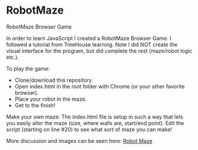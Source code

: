 # RobotMaze
RobotMaze Browser Game 

In order to learn JavaScript I created a RobotMaze Browser Game. I followed a tutorial from TreeHouse learning. Note I did NOT create the visual interface for the program, but did complete the rest (maze/robot logic etc.). 

To play the game: 
* Clone/download this repository.
* Open index.html in the root folder with Chrome (or your other favorite browser). 
* Place your robot in the maze.
* Get to the finish!

Make your own maze:
The index.html file is setup in such a way that lets you easily alter the maze (size, where walls are, start/end point). Edit the script (starting on line #20) to see what sort of maze you can make!

More discussion and images can be seen here: [Robot Maze](http://hanshovanitz.com/post/maze/)

